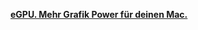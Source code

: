 [**eGPU. Mehr Grafik Power für deinen Mac.**](http://www.frankjurisch.com/blog/2019/11/5/egpu-mehr-grafik-power-fr-deinen-mac)